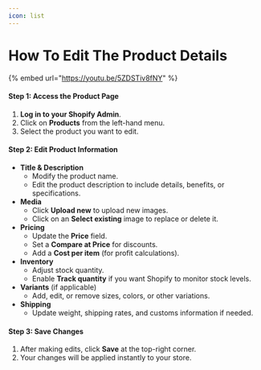 ```yaml
---
icon: list
---
```


# How To Edit The Product Details

{% embed url="https://youtu.be/5ZDSTiv8fNY" %}

#### **Step 1: Access the Product Page**

1. **Log in to your Shopify Admin**.
2. Click on **Products** from the left-hand menu.
3. Select the product you want to edit.

#### **Step 2: Edit Product Information**

* **Title & Description**
  * Modify the product name.
  * Edit the product description to include details, benefits, or specifications.
* **Media**
  * Click **Upload new** to upload new images.
  * Click on an **Select existing** image to replace or delete it.
* **Pricing**
  * Update the **Price** field.
  * Set a **Compare at Price** for discounts.
  * Add a **Cost per item** (for profit calculations).
* **Inventory**
  * Adjust stock quantity.
  * Enable **Track quantity** if you want Shopify to monitor stock levels.
* **Variants** (if applicable)
  * Add, edit, or remove sizes, colors, or other variations.
* **Shipping**
  * Update weight, shipping rates, and customs information if needed.

#### **Step 3: Save Changes**

1. After making edits, click **Save** at the top-right corner.
2. Your changes will be applied instantly to your store.

